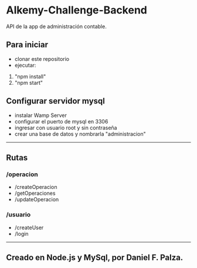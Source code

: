 # Alkemy-Challenge-Backend
API de la app de administración contable.



## Para iniciar  

- clonar este repositorio
- ejecutar: 
1. "npm install"
2. "npm start"

## Configurar servidor mysql

- instalar Wamp Server
- configurar el puerto de mysql en 3306
- ingresar con usuario root y sin contraseña
- crear una base de datos y nombrarla "administracion"

---

## Rutas  
### /operacion
- /createOperacion 
- /getOperaciones
- /updateOperacion  

### /usuario
- /createUser 
- /login 

---

## Creado en Node.js y MySql, por Daniel F. Palza.
